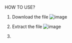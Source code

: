 HOW TO USE?

1. Download the file
![image](https://github.com/user-attachments/assets/1a6c04d2-264a-433c-b34f-c7f86899b4f9)



2. Extract the file
![image](https://github.com/user-attachments/assets/b2a7faee-578e-4ae7-88ba-6039198b5d6a)

3. 
